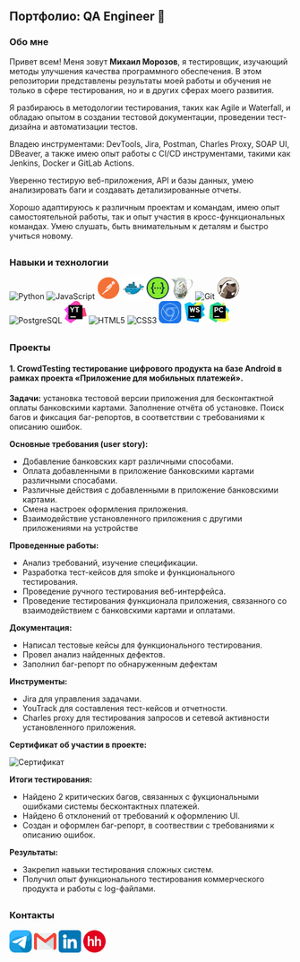 ## Портфолио: QA Engineer 👋


### Обо мне
Привет всем! Меня зовут **Михаил Морозов**, я тестировщик, изучающий методы улучшения качества программного обеспечения. В этом репозитории представлены результаты моей работы и обучения не только в сфере тестирования, но и в других сферах моего развития.

Я разбираюсь в методологии тестирования, таких как Agile и Waterfall, и обладаю опытом в создании тестовой документации, проведении тест-дизайна и автоматизации тестов.

Владею инструментами: DevTools, Jira, Postman, Charles Proxy, SOAP UI, DBeaver, а также имею опыт работы с CI/CD инструментами, такими как Jenkins, Docker и GitLab Actions.

Уверенно тестирую веб-приложения, API и базы данных, умею анализировать баги и создавать детализированные отчеты.

Хорошо адаптируюсь к различным проектам и командам, имею опыт самостоятельной работы, так и опыт участия в кросс-функциональных командах. Умею слушать, быть внимательным к деталям и быстро учиться новому.

## 

### Навыки и технологии

<p align="left">
    <img src="https://cdn.jsdelivr.net/gh/devicons/devicon/icons/python/python-original.svg" alt="Python" width="40" height="40"/>
    <img src="https://cdn.jsdelivr.net/gh/devicons/devicon/icons/javascript/javascript-original.svg" alt="JavaScript" width="40" height="40"/>
    <img src="https://github.com/devicons/devicon/blob/master/icons/postman/postman-original.svg" alt="Postman" width="40" height="40"/>
    <img src="https://github.com/devicons/devicon/blob/master/icons/docker/docker-original.svg" alt="Docker" width="40" height="40"/>
    <img src="https://github.com/devicons/devicon/blob/master/icons/swagger/swagger-original.svg" alt="Swagger" width="40" height="40"/>
    <img src="https://github.com/sevenler/software/blob/master/charles/icon/charles_icon.svg?ysclid=m7iyo5flgz295929126" alt="Charles Proxy" width="40" height="40"/>
    <img src="https://cdn.jsdelivr.net/gh/devicons/devicon/icons/git/git-original.svg" alt="Git" width="40" height="40"/>
    <img src="https://github.com/devicons/devicon/blob/master/icons/dbeaver/dbeaver-original.svg" alt="DBeaver" width="40" height="40"/>
    <img src="https://upload.wikimedia.org/wikipedia/commons/2/29/Postgresql_elephant.svg" alt="PostgreSQL" width="40" height="40"/>
    <img src="https://github.com/JetBrains/logos/blob/master/web/youtrack/youtrack.svg?ysclid=m7iypurv5o859765198" alt="YouTrack" width="40" height="40"/>
    <img src="https://cdn.jsdelivr.net/gh/devicons/devicon/icons/html5/html5-original.svg" alt="HTML5" width="40" height="40"/>
    <img src="https://cdn.jsdelivr.net/gh/devicons/devicon/icons/css3/css3-original.svg" alt="CSS3" width="40" height="40"/>
    <img src="https://github.com/ChromeDevTools/devtools-logo/blob/master/logos/svg/chrome-devtools-square-128.svg" alt="Chrome DevTools" width="40" height="40"/>
    <img src="https://github.com/devicons/devicon/blob/master/icons/webstorm/webstorm-original.svg" alt="WebStorms" width="40" height="40"/>
    <img src="https://github.com/devicons/devicon/blob/master/icons/pycharm/pycharm-original.svg" alt="PyCharm" width="40" height="40"/>
</p>

## 

<!--
### Сертификаты
-->

## 

### Проекты
#### 1. CrowdTesting тестирование цифрового продукта на базе Android в рамках проекта «Приложение для мобильных платежей».
**Задачи:**  установка тестовой версии приложения для бесконтактной оплаты банковскими картами. Заполнение отчёта об установке. Поиск багов и фиксация баг-репортов, в соответствии с требованиями к описанию ошибок.

**Основные требования (user story):**

- Добавление банковских карт различными способами.
- Оплата добавленными в приложение банковскими картами различными спосабами.
- Различные действия с добавленными в приложение банковскими картами.
- Смена настроек оформления приложения.
- Взаимодействие установленного приложения с другими приложениями на устройстве

**Проведенные работы:**

- Анализ требований, изучение спецификации.
- Разработка тест-кейсов для smoke и функционального тестирования.
- Проведение ручного тестирования веб-интерфейса.
- Проведение тестирования функционала приложения, связанного со взаимодействием с банковскими картами и оплатами.

**Документация:**

- Написал тестовые кейсы для функционального тестирования.
- Провел анализ найденных дефектов.
- Заполнил баг-репорт по обнаруженным дефектам

**Инструменты:**

- Jira для управления задачами.
- YouTrack для составления тест-кейсов и отчетности.
- Charles proxy для тестирования запросов и сетевой активности установленного приложения.

**Сертификат об участии в проекте:**

<p align="left">
    <img src="https://github.com/mihaSpb/mihaSpb/blob/assets/Sertificats/Morozov%20Mihail%20Sergeevich%20sert1.jpg" alt="Сертификат" width="120" height="80"/>
</p>
        
**Итоги тестирования:**

- Найдено 2 критических багов, связанных с фукциональными ошибками системы бесконтактных платежей.
- Найдено 6 отклонений от требований к оформлению UI.
- Создан и оформлен баг-репорт, в соотвествии с требованиями к описанию ошибок.

**Результаты:**

- Закрепил навыки тестирования сложных систем.
- Получил опыт функционального тестирования коммерческого продукта и работы с log-файлами.

<!--
#### 2. CrowdTesting тестирование мобильного приложения для бесконтактных платежей на базе Android.
**Задачи:**  установка тестовой версии приложения для бесконтактной оплаты картами «Мир». Заполнение отчёта об установке. Поиск багов и фиксация баг-репортов, в соответствии с требованиями к описанию ошибок.

**Основные требования (user story):**

- Пользователи могут создавать, редактировать и удалять задачи с привязкой к проектам.
- Визуальное отображение статуса задач на доске проектов.
- Возможность комментирования задач и их интеграции с Google Calendar для отслеживания дедлайнов.
- Функционал уведомлений для командных участников о изменениях в задачах.

**Проведенные работы:**

- Анализ требований, изучение спецификации.
- Разработка тест-кейсов для smoke, функционального и регрессионного тестирования.
- Проведение ручного тестирования веб-интерфейса.
- Проведение тестирования API для создания и редактирования задач с использованием Postman и Swagger.
- Тестирование производительности с помощью JMeter.

**Документация:**

- Составил чек-листы для регрессионного тестирования.
- Написал тестовые кейсы для функционального тестирования.
- Провел анализ и отчетность по найденным дефектам.

**Инструменты:**

- Jira для управления задачами.
- TestRail для составления тест-кейсов и отчетности.
- Postman и SOAP UI для тестирования API.
- JMeter для тестирования производительности.

**Сертификат об участии в проекте:**

<p align="left">
    <img src="https://github.com/mihaSpb/mihaSpb/blob/assets/Sertificats/Morozov%20Mihail%20Sergeevich%20sert2.jpg" alt="Сертификат" width="120" height="80"/>
</p>
        
**Итоги тестирования:**

- Найдено 2 критических багов, связанных с фукциональными ошибками системы бесконтактных платежей.
- Найдено 6 отклонений от требований к оформлению UI.
- Создан и оформлен баг-репорт, в соотвествии с требованиями к описанию ошибок.

**Результаты:**

- Получил практический опыт функционального тестирования коммерческого продукта.
- Закрепил навыки работы с log-файлами и составлении тестовой документации.
-->

##

### Контакты

[<img src="https://github.com/mihaSpb/mihaSpb/blob/assets/icons/telegram.png" alt="Telegram" width="40" height="40">](https://t.me/Mi6Mute)
[<img src="https://github.com/mihaSpb/mihaSpb/blob/assets/icons/gmail.png" alt="Email" width="40" height="40">](mailto:mihaspb2007@gmail.com)
[<img src="https://github.com/mihaSpb/mihaSpb/blob/assets/icons/linkedin.png" alt="LinkedIn" width="40" height="40">]()
[<img src="https://github.com/mihaSpb/mihaSpb/blob/assets/icons/min-hh-red.png" alt="HH.ru" width="40" height="40">]()

<!--
**mihaSpb/mihaSpb** is a ✨ _special_ ✨ repository because its `README.md` (this file) appears on your GitHub profile.

Here are some ideas to get you started:

- 🔭 I’m currently working on ...
- 🌱 I’m currently learning ...
- 👯 I’m looking to collaborate on ...
- 🤔 I’m looking for help with ...
- 💬 Ask me about ...
- 📫 How to reach me: ...
- 😄 Pronouns: ...
- ⚡ Fun fact: ...
-->
